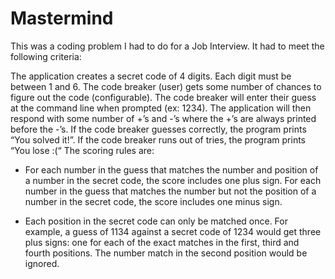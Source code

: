 # Mastermind
This was a coding problem I had to do for a Job Interview. It had to meet the
following criteria:

The application creates a secret code of 4 digits. Each digit must be between 1 and 6. The code breaker
(user) gets some number of chances to figure out the code (configurable). The code breaker will enter
their guess at the command line when prompted (ex: 1234). The application will then respond with
some number of +’s and -’s where the +’s are always printed before the -’s. If the code breaker guesses
correctly, the program prints “You solved it!”. If the code breaker runs out of tries, the program prints
“You lose :(“
The scoring rules are:
  - For each number in the guess that matches the number and position of a number
    in the secret code, the score includes one plus sign. For each number in the guess
    that matches the number but not the position of a number in the secret code,
    the score includes one minus sign.

  - Each position in the secret code can only be matched once. For example, a
    guess of 1134 against a secret code of 1234 would get three plus signs: one
    for each of the exact matches in the first, third and fourth positions. The
    number match in the second position would be ignored.
